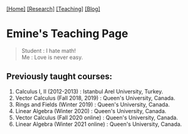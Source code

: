[[Home]](https://emine-yildirim.github.io/) [[Research]](https://emine-yildirim.github.io/Research.html) [[Teaching]](https://emine-yildirim.github.io/teaching.html)
 [[Blog]](http://yildirimemine.tumblr.com/)

# Emine's Teaching Page

> Student : I hate math! <br>
> Me : Love is never easy.

## Previously taught courses:

1. Calculus I, II (2012-2013) : Istanbul Arel University, Turkey.
2. Vector Calculus (Fall 2018, 2019) : Queen's University, Canada.
3. Rings and Fields (Winter 2019) : Queen's University, Canada.
4. Linear Algebra (Winter 2020) : Queen's University, Canada.
5. Vector Calculus (Fall 2020 online) : Queen's University, Canada.
6. Linear Algebra (Winter 2021 online) : Queen's University, Canada.





